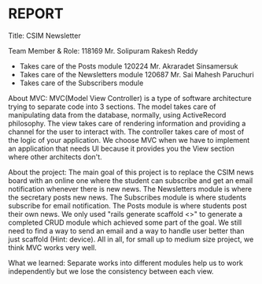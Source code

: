 REPORT
======

Title: CSIM Newsletter

Team Member & Role:
118169 Mr. Solipuram Rakesh Reddy
- Takes care of the Posts module
120224    Mr. Akraradet Sinsamersuk
- Takes care of the Newsletters module
120687  Mr. Sai Mahesh Paruchuri
- Takes care of the Subscribers module

About MVC:
MVC(Model View Controller) is a type of software architecture trying to separate code into 3 sections.
The model takes care of manipulating data from the database, normally, using ActiveRecord philosophy.
The view takes care of rendering information and providing a channel for the user to interact with.
The controller takes care of most of the logic of your application.
We choose MVC when we have to implement an application that needs UI because it provides you the View section where other architects don't.

About the project:
The main goal of this project is to replace the CSIM news board with an online one where the student can subscribe and get an email notification whenever there is new news.
The Newsletters module is where the secretary posts new news.
The Subscribes module is where students subscribe for email notification.
The Posts module is where students post their own news.
We only used "rails generate scaffold <>" to generate a completed CRUD module which achieved some part of the goal. We still need to find a way to send an email and a way to handle user better than just scaffold (Hint: device). All in all, for small up to medium size project, we think MVC works very well.

What we learned:
Separate works into different modules help us to work independently but we lose the consistency between each view.